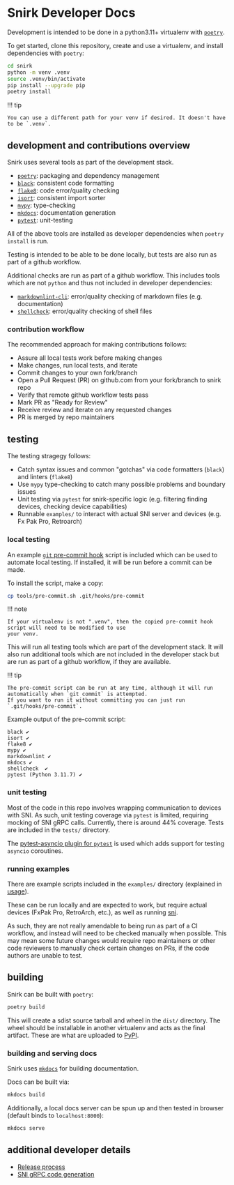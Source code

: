 # Snirk Developer Docs

Development is intended to be done in a python3.11+ virtualenv with [`poetry`][poetry].

To get started, clone this repository, create and use a virtualenv, and install dependencies with `poetry`:

```bash
cd snirk
python -m venv .venv
source .venv/bin/activate
pip install --upgrade pip
poetry install
```

!!! tip

    You can use a different path for your venv if desired. It doesn't have to be `.venv`.

## development and contributions overview

Snirk uses several tools as part of the development stack.

* [`poetry`][poetry]: packaging and dependency management
* [`black`][black]: consistent code formatting
* [`flake8`][flake8]: code error/quality checking
* [`isort`][isort]: consistent import sorter
* [`mypy`][mypy]: type-checking
* [`mkdocs`][mkdocs]: documentation generation
* [`pytest`][pytest]: unit-testing

All of the above tools are installed as developer dependencies when `poetry install` is run.

Testing is intended to be able to be done locally, but tests are also run as part of a github workflow.

Additional checks are run as part of a github workflow. This includes tools which are not `python` and thus not
included in developer dependencies:

* [`markdownlint-cli`][markdownlint]: error/quality checking of markdown files (e.g. documentation)
* [`shellcheck`][shellcheck]: error/quality checking of shell files

### contribution workflow

The recommended approach for making contributions follows:

* Assure all local tests work before making changes
* Make changes, run local tests, and iterate
* Commit changes to your own fork/branch
* Open a Pull Request (PR) on github.com from your fork/branch to snirk repo
* Verify that remote github workflow tests pass
* Mark PR as "Ready for Review"
* Receive review and iterate on any requested changes
* PR is merged by repo maintainers

## testing

The testing stragegy follows:

* Catch syntax issues and common "gotchas" via code formatters (`black`) and linters (`flake8`)
* Use `mypy` type-checking to catch many possible problems and boundary issues
* Unit testing via `pytest` for snirk-specific logic (e.g. filtering finding devices, checking device capabilities)
* Runnable `examples/`  to interact with actual SNI server and devices (e.g. Fx Pak Pro, Retroarch)

### local testing

An example [`git` pre-commit hook][git-pre-commit] script is included which can be used to automate local testing. If
installed, it will be run before a commit can be made.

To install the script, make a copy:

```bash
cp tools/pre-commit.sh .git/hooks/pre-commit
```

!!! note

    If your virtualenv is not ".venv", then the copied pre-commit hook script will need to be modified to use
    your venv.

This will run all testing tools which are part of the development stack. It will also run additional tools which are
not included in the developer stack but are run as part of a github workflow, if they are available.

!!! tip

    The pre-commit script can be run at any time, although it will run automatically when `git commit` is attempted.
    If you want to run it without committing you can just run `.git/hooks/pre-commit`.

Example output of the pre-commit script:

```raw
black ✔
isort ✔
flake8 ✔
mypy ✔
markdownlint ✔
mkdocs ✔
shellcheck  ✔
pytest (Python 3.11.7) ✔
```

### unit testing

Most of the code in this repo involves wrapping communication to devices with SNI. As such, unit testing coverage
via `pytest` is limited, requiring mocking of SNI gRPC calls. Currently, there is around 44% coverage. Tests are
included in the `tests/` directory.

The [pytest-asyncio plugin for `pytest`][pytest-asyncio] is used which adds support for testing `asyncio` coroutines.

### running examples

There are example scripts included in the `examples/` directory (explained in [usage][usage]).

These can be run locally and are expected to work, but require actual devices (FxPak Pro, RetroArch, etc.), as well
as running [sni][sni].

As such, they are not really amendable to being run as part of a CI workflow, and instead will need to be checked
manually when possible. This may mean some future changes would require repo maintainers or other code reviewers to
manually check certain changes on PRs, if the code authors are unable to test.

## building

Snirk can be built with `poetry`:

```bash
poetry build
```

This will create a sdist source tarball and wheel in the `dist/` directory. The wheel should be installable
in another virtualenv and acts as the final artifact. These are what are uploaded to [PyPI][pypi].

### building and serving docs

Snirk uses [`mkdocs`][mkdocs] for building documentation.

Docs can be built via:

```bash
mkdocs build
```

Additionally, a local docs server can be spun up and then tested in browser (default binds to `localhost:8000`):

```bash
mkdocs serve
```

## additional developer details

* [Release process][release-process]
* [SNI gRPC code generation][sni-grpc-codegen]

[black]: https://github.com/psf/black
[flake8]: https://github.com/pycqa/flake8
[git-pre-commit]: https://git-scm.com/book/en/v2/Customizing-Git-Git-Hooks
[isort]: https://pycqa.github.io/isort
[markdownlint]: https://github.com/igorshubovych/markdownlint-cli
[mkdocs]: https://www.mkdocs.org
[mypy]: https://www.mypy-lang.org
[poetry]: https://python-poetry.org
[pypi]: https://pypi.org/project/snirk
[pytest]: https://docs.pytest.org/en/8.0.x
[pytest-asyncio]: https://pytest-asyncio.readthedocs.io
[release-process]: release-process.md
[shellcheck]: https://github.com/koalaman/shellcheck
[sni-grpc-codegen]: sni-grpc-codegen.md
[sni]: https://github.com/alttpo/sni
[usage]: ../usage.md
